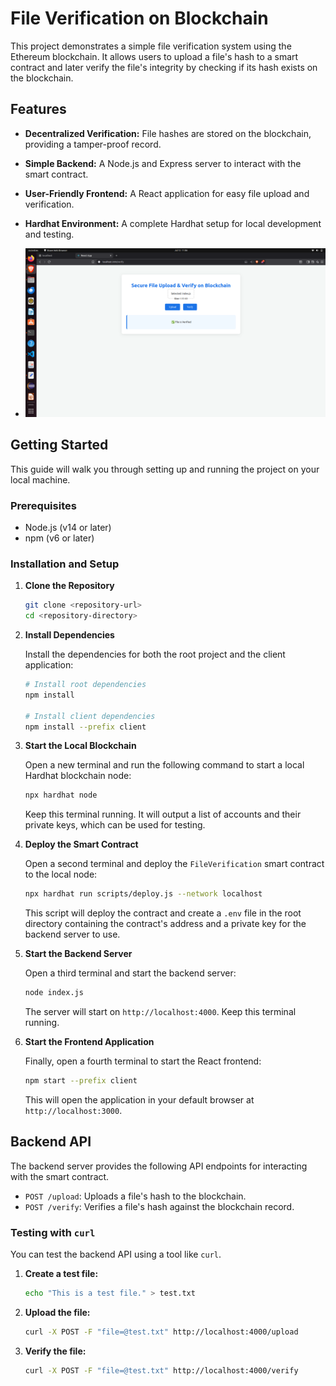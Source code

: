 # File Verification on Blockchain

This project demonstrates a simple file verification system using the Ethereum blockchain. It allows users to upload a file's hash to a smart contract and later verify the file's integrity by checking if its hash exists on the blockchain.

## Features

*   **Decentralized Verification:** File hashes are stored on the blockchain, providing a tamper-proof record.
*   **Simple Backend:** A Node.js and Express server to interact with the smart contract.
*   **User-Friendly Frontend:** A React application for easy file upload and verification.
*   **Hardhat Environment:** A complete Hardhat setup for local development and testing.

*   ![overview](https://github.com/swasthikdevadiga1/BlockChain-SocGen/blob/main/images/Screenshot%20from%202025-07-12%2011-06-47.png)

## Getting Started

This guide will walk you through setting up and running the project on your local machine.

### Prerequisites

*   Node.js (v14 or later)
*   npm (v6 or later)

### Installation and Setup

1.  **Clone the Repository**

    ```bash
    git clone <repository-url>
    cd <repository-directory>
    ```

2.  **Install Dependencies**

    Install the dependencies for both the root project and the client application:

    ```bash
    # Install root dependencies
    npm install

    # Install client dependencies
    npm install --prefix client
    ```

3.  **Start the Local Blockchain**

    Open a new terminal and run the following command to start a local Hardhat blockchain node:

    ```bash
    npx hardhat node
    ```
    Keep this terminal running. It will output a list of accounts and their private keys, which can be used for testing.

4.  **Deploy the Smart Contract**

    Open a second terminal and deploy the `FileVerification` smart contract to the local node:

    ```bash
    npx hardhat run scripts/deploy.js --network localhost
    ```
    This script will deploy the contract and create a `.env` file in the root directory containing the contract's address and a private key for the backend server to use.

5.  **Start the Backend Server**

    Open a third terminal and start the backend server:

    ```bash
    node index.js
    ```
    The server will start on `http://localhost:4000`. Keep this terminal running.

6.  **Start the Frontend Application**

    Finally, open a fourth terminal to start the React frontend:

    ```bash
    npm start --prefix client
    ```
    This will open the application in your default browser at `http://localhost:3000`.

## Backend API

The backend server provides the following API endpoints for interacting with the smart contract.

*   `POST /upload`: Uploads a file's hash to the blockchain.
*   `POST /verify`: Verifies a file's hash against the blockchain record.

### Testing with `curl`

You can test the backend API using a tool like `curl`.

1.  **Create a test file:**

    ```bash
    echo "This is a test file." > test.txt
    ```

2.  **Upload the file:**

    ```bash
    curl -X POST -F "file=@test.txt" http://localhost:4000/upload
    ```

3.  **Verify the file:**

    ```bash
    curl -X POST -F "file=@test.txt" http://localhost:4000/verify
